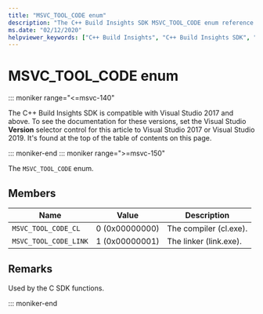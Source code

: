 ```yaml
---
title: "MSVC_TOOL_CODE enum"
description: "The C++ Build Insights SDK MSVC_TOOL_CODE enum reference."
ms.date: "02/12/2020"
helpviewer_keywords: ["C++ Build Insights", "C++ Build Insights SDK", "MSVC_TOOL_CODE", "throughput analysis", "build time analysis", "vcperf.exe"]
---
```

# MSVC_TOOL_CODE enum

::: moniker range="<=msvc-140"

The C++ Build Insights SDK is compatible with Visual Studio 2017 and above. To see the documentation for these versions, set the Visual Studio **Version** selector control for this article to Visual Studio 2017 or Visual Studio 2019. It's found at the top of the table of contents on this page.

::: moniker-end
::: moniker range=">=msvc-150"

The `MSVC_TOOL_CODE` enum.

## Members

| Name | Value | Description |
|--|--|--|
| `MSVC_TOOL_CODE_CL` | 0 (0x00000000) | The compiler (cl.exe). |
| `MSVC_TOOL_CODE_LINK` | 1 (0x00000001) | The linker (link.exe). |

## Remarks

Used by the C SDK functions.

::: moniker-end
